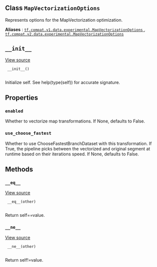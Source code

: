 

## Class  `MapVectorizationOptions` 
Represents options for the MapVectorization optimization.

**Aliases** : [ `tf.compat.v1.data.experimental.MapVectorizationOptions` ](/api_docs/python/tf/data/experimental/MapVectorizationOptions), [ `tf.compat.v2.data.experimental.MapVectorizationOptions` ](/api_docs/python/tf/data/experimental/MapVectorizationOptions)

##  `__init__` 
[View source](https://github.com/tensorflow/tensorflow/blob/r2.0/tensorflow/python/data/util/options.py#L33-L35)

```
 __init__()
 
```

Initialize self.  See help(type(self)) for accurate signature.

## Properties


###  `enabled` 
Whether to vectorize map transformations. If None, defaults to False.

###  `use_choose_fastest` 
Whether to use ChooseFastestBranchDataset with this transformation. If True, the pipeline picks between the vectorized and original segment at runtime based on their iterations speed. If None, defaults to False.

## Methods


###  `__eq__` 
[View source](https://github.com/tensorflow/tensorflow/blob/r2.0/tensorflow/python/data/util/options.py#L37-L43)

```
 __eq__(other)
 
```

Return self==value.

###  `__ne__` 
[View source](https://github.com/tensorflow/tensorflow/blob/r2.0/tensorflow/python/data/util/options.py#L45-L49)

```
 __ne__(other)
 
```

Return self!=value.

